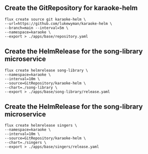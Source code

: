 ## Create the GitRepository for karaoke-helm
```
flux create source git karaoke-helm \
--url=https://github.com/lukewyman/karaoke-helm \
--branch=main --interval=5m \
--namespace=karaoke \
--export > ./apps/base/repository.yaml
```

## Create the HelmRelease for the song-library microservice
```
flux create helmrelease song-library \
--namespace=karaoke \
--interval=10m \
--source=GitRepository/karaoke-helm \
--chart=./song-library \
--export > ./apps/base/song-library/release.yaml
```

## Create the HelmRelease for the song-library microservice
```
flux create helmrelease singers \
--namespace=karaoke \
--interval=10m \
--source=GitRepository/karaoke-helm \
--chart=./singers \
--export > ./apps/base/singers/release.yaml
```